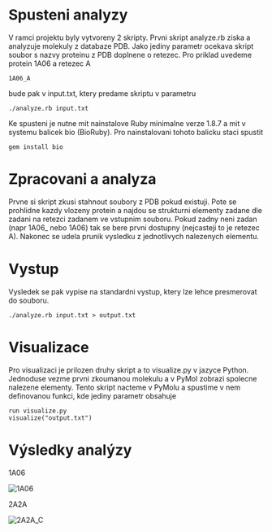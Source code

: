 Spusteni analyzy
================
V ramci projektu byly vytvoreny 2 skripty. Prvni skript analyze.rb ziska a analyzuje molekuly z databaze PDB. Jako jediny parametr ocekava skript soubor s nazvy proteinu z PDB doplnene o retezec. Pro priklad uvedeme protein 1A06 a retezec A

    1A06_A

bude pak v input.txt, ktery predame skriptu v parametru

    ./analyze.rb input.txt

Ke spusteni je nutne mit nainstalove Ruby minimalne verze 1.8.7 a mit v systemu balicek bio (BioRuby). Pro nainstalovani tohoto balicku staci spustit

    gem install bio

Zpracovani a analyza
====================
Prvne si skript zkusi stahnout soubory z PDB pokud existuji. Pote se prohlidne kazdy vlozeny protein a najdou se strukturni elementy zadane dle zadani na retezci zadanem ve vstupnim souboru. Pokud zadny neni zadan (napr 1A06_ nebo 1A06) tak se bere prvni dostupny (nejcasteji to je retezec A). Nakonec se udela prunik vysledku z jednotlivych nalezenych elementu. 

Vystup
======
Vysledek se pak vypise na standardni vystup, ktery lze lehce presmerovat do souboru.

    ./analyze.rb input.txt > output.txt

Visualizace 
===========
Pro visualizaci je prilozen druhy skript a to visualize.py v jazyce Python. Jednoduse vezme prvni zkoumanou molekulu a v PyMol zobrazi spolecne nalezene elementy. Tento skript nacteme v PyMolu a spustime v nem definovanou funkci, kde jediny parametr obsahuje 

    run visualize.py
    visualize("output.txt")

Výsledky analýzy
================
1A06

![1A06](https://github.com/beny/PBI-2011/raw/master/1A06.png)

2A2A

![2A2A_C](https://github.com/beny/PBI-2011/raw/master/2A2A_C.png)
